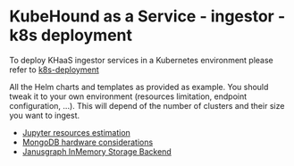 # KubeHound as a Service - ingestor - k8s deployment

To deploy KHaaS ingestor services in a Kubernetes environment please refer to [k8s-deployment](https://kubehound.io/user-guide/khaas-101/#k8s-deployment)

All the Helm charts and templates as provided as example. You should tweak it to your own environment (resources limitation, endpoint configuration, ...). This will depend of the number of clusters and their size you want to ingest.

* [Jupyter resources estimation](https://tljh.jupyter.org/en/latest/howto/admin/resource-estimation.html)
* [MongoDB hardware considerations](https://www.mongodb.com/docs/manual/administration/production-notes/#hardware-considerations)
* [Janusgraph InMemory Storage Backend](https://docs.janusgraph.org/storage-backend/inmemorybackend/)